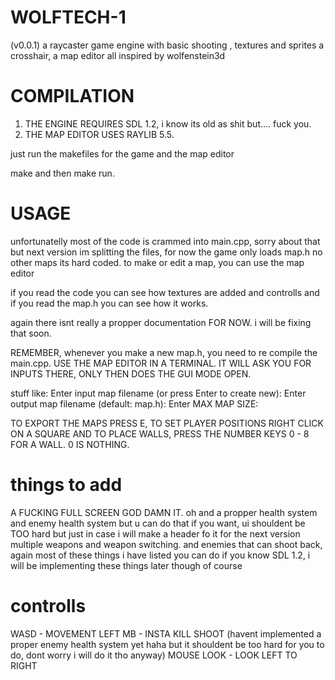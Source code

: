 # WOLFTECH-1
(v0.0.1) a raycaster game engine with basic shooting , textures and sprites a crosshair, a map editor all inspired by wolfenstein3d

# COMPILATION
  1. THE ENGINE REQUIRES SDL 1.2, i know its old as shit but.... fuck you.
  2. THE MAP EDITOR USES RAYLIB 5.5.

  just run the makefiles for the game and the map editor

  make and then make run.

# USAGE
  unfortunatelly most of the code is crammed into main.cpp, sorry about that but next version im splitting the files,
  for now the game only loads map.h no other maps its hard coded. to make or edit a map, you can use the map editor

  if you read the code you can see how textures are added and controlls and if you read the map.h you can see how it works.

  again there isnt really a propper documentation FOR NOW. i will be fixing that soon.

  REMEMBER, whenever you make a new map.h, you need to re compile the main.cpp. USE THE MAP EDITOR IN A TERMINAL.
  IT WILL ASK YOU FOR INPUTS THERE, ONLY THEN DOES THE GUI MODE OPEN.

  stuff like: Enter input map filename (or press Enter to create new): 
              Enter output map filename (default: map.h): 
              Enter MAX MAP SIZE: 

  TO EXPORT THE MAPS PRESS E, TO SET PLAYER POSITIONS RIGHT CLICK ON A SQUARE AND TO PLACE WALLS, PRESS THE NUMBER KEYS 0 - 8 FOR A WALL. 0 IS NOTHING.

# things to add
A FUCKING FULL SCREEN GOD DAMN IT.
oh and a propper health system and enemy health system but u can do that if you want, ui shouldent be TOO hard but just in case i will make a header fo it for the next version
multiple weapons and weapon switching.
and enemies that can shoot back, again most of these things i have listed you can do if you know SDL 1.2, i will be implementing these things later though of course 

# controlls
WASD - MOVEMENT
LEFT MB - INSTA KILL SHOOT (havent implemented a proper enemy health system yet haha but it shouldent be too hard for you to do, dont worry i will do it tho anyway)
MOUSE LOOK - LOOK LEFT TO RIGHT



